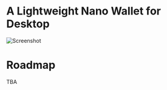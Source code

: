 # A Lightweight Nano Wallet for Desktop

![Screenshot](https://i.imgur.com/V2z6grV.png)

# Roadmap
TBA
